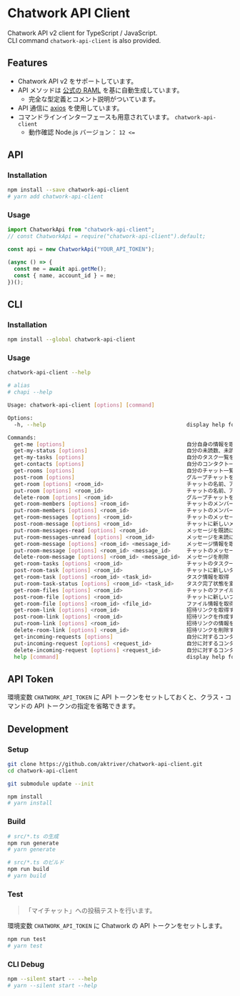 # Chatwork API Client

Chatwork API v2 client for TypeScript / JavaScript.<br>
CLI command `chatwork-api-client` is also provided.

## Features

- Chatwork API v2 をサポートしています。
- API メソッドは [公式の RAML](https://github.com/chatwork/api/blob/master/RAML/api-ja.raml) を基に自動生成しています。
  - 完全な型定義とコメント説明がついています。
- API 通信に [axios](https://github.com/axios/axios) を使用しています。
- コマンドラインインターフェースも用意されています。 `chatwork-api-client`
  - 動作確認 Node.js バージョン： `12 <=`

## API

### Installation

```sh
npm install --save chatwork-api-client
# yarn add chatwork-api-client
```

### Usage

```typescript
import ChatworkApi from "chatwork-api-client";
// const ChatworkApi = require("chatwork-api-client").default;

const api = new ChatworkApi("YOUR_API_TOKEN");

(async () => {
  const me = await api.getMe();
  const { name, account_id } = me;
})();
```

## CLI

### Installation

```sh
npm install --global chatwork-api-client
```

### Usage

```sh
chatwork-api-client --help

# alias
# chapi --help
```

```sh
Usage: chatwork-api-client [options] [command]

Options:
  -h, --help                                            display help for command

Commands:
  get-me [options]                                      自分自身の情報を取得
  get-my-status [options]                               自分の未読数、未読To数、未完了タスク数を返す
  get-my-tasks [options]                                自分のタスク一覧を取得する。(※100件まで取得可能。今後、より多くのデータを取得する為のページネーションの仕組みを提供予定)
  get-contacts [options]                                自分のコンタクト一覧を取得
  get-rooms [options]                                   自分のチャット一覧の取得
  post-room [options]                                   グループチャットを新規作成
  get-room [options] <room_id>                          チャットの名前、アイコン、種類(my/direct/group)を取得
  put-room [options] <room_id>                          チャットの名前、アイコンをアップデート
  delete-room [options] <room_id>                       グループチャットを退席/削除する
  get-room-members [options] <room_id>                  チャットのメンバー一覧を取得
  put-room-members [options] <room_id>                  チャットのメンバーを一括変更
  get-room-messages [options] <room_id>                 チャットのメッセージ一覧を取得。パラメータ未指定だと前回取得分からの差分のみを返します。(最大100件まで取得)
  post-room-message [options] <room_id>                 チャットに新しいメッセージを追加
  put-room-messages-read [options] <room_id>            メッセージを既読にする
  put-room-messages-unread [options] <room_id>          メッセージを未読にする
  get-room-message [options] <room_id> <message_id>     メッセージ情報を取得
  put-room-message [options] <room_id> <message_id>     チャットのメッセージを更新する。
  delete-room-message [options] <room_id> <message_id>  メッセージを削除
  get-room-tasks [options] <room_id>                    チャットのタスク一覧を取得 (※100件まで取得可能。今後、より多くのデータを取得する為のページネーションの仕組みを提供予定)
  post-room-task [options] <room_id>                    チャットに新しいタスクを追加
  get-room-task [options] <room_id> <task_id>           タスク情報を取得
  put-room-task-status [options] <room_id> <task_id>    タスク完了状態を変更する
  get-room-files [options] <room_id>                    チャットのファイル一覧を取得 (※100件まで取得可能。今後、より多くのデータを取得する為のページネーションの仕組みを提供予定)
  post-room-file [options] <room_id>                    チャットに新しいファイルをアップロード
  get-room-file [options] <room_id> <file_id>           ファイル情報を取得
  get-room-link [options] <room_id>                     招待リンクを取得する
  post-room-link [options] <room_id>                    招待リンクを作成する
  put-room-link [options] <room_id>                     招待リンクの情報を変更する
  delete-room-link [options] <room_id>                  招待リンクを削除する
  get-incoming-requests [options]                       自分に対するコンタクト承認依頼一覧を取得する(※100件まで取得可能。今後、より多くのデータを取得する為のページネーションの仕組みを提供予定)
  put-incoming-request [options] <request_id>           自分に対するコンタクト承認依頼を承認する
  delete-incoming-request [options] <request_id>        自分に対するコンタクト承認依頼をキャンセルする
  help [command]                                        display help for command
```

## API Token

環境変数 `CHATWORK_API_TOKEN` に API トークンをセットしておくと、クラス・コマンドの API トークンの指定を省略できます。

## Development

### Setup

```sh
git clone https://github.com/aktriver/chatwork-api-client.git
cd chatwork-api-client

git submodule update --init

npm install
# yarn install
```

### Build

```sh
# src/*.ts の生成
npm run generate
# yarn generate

# src/*.ts のビルド
npm run build
# yarn build
```

### Test

> 「マイチャット」への投稿テストを行います。

環境変数 `CHATWORK_API_TOKEN` に Chatwork の API トークンをセットします。

```sh
npm run test
# yarn test
```

### CLI Debug

```sh
npm --silent start -- --help
# yarn --silent start --help
```
